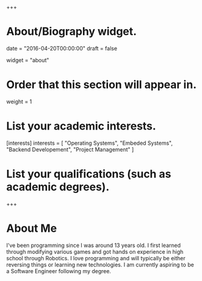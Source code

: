 +++
# About/Biography widget.

date = "2016-04-20T00:00:00"
draft = false

widget = "about"

# Order that this section will appear in.
weight = 1

# List your academic interests.
[interests]
  interests = [
    "Operating Systems",
    "Embeded Systems",
    "Backend Developement",
    "Project Management"
  ]

# List your qualifications (such as academic degrees).

+++

# About Me

I've been programming since I was around 13 years old. I first learned through modifying various games and got hands on experience in high school through Robotics. I love programming and will typically be either reversing things or learning new technologies. I am currently aspiring to be a Software Engineer following my degree.
